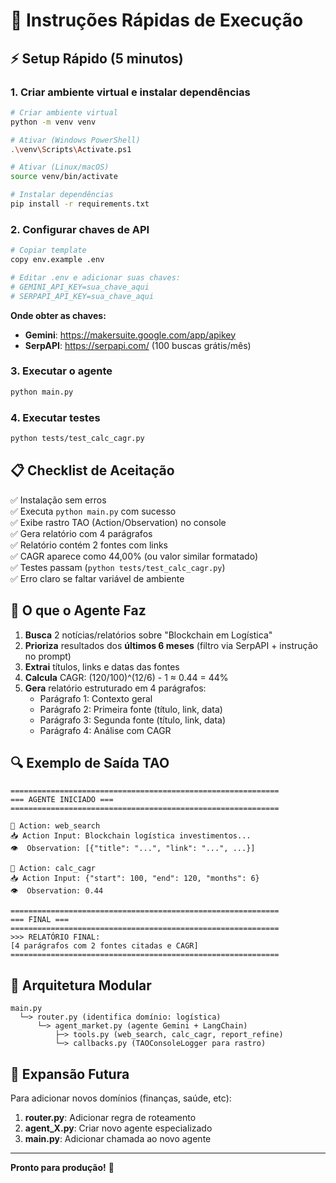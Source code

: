 # 🚀 Instruções Rápidas de Execução

## ⚡ Setup Rápido (5 minutos)

### 1. Criar ambiente virtual e instalar dependências

```bash
# Criar ambiente virtual
python -m venv venv

# Ativar (Windows PowerShell)
.\venv\Scripts\Activate.ps1

# Ativar (Linux/macOS)
source venv/bin/activate

# Instalar dependências
pip install -r requirements.txt
```

### 2. Configurar chaves de API

```bash
# Copiar template
copy env.example .env

# Editar .env e adicionar suas chaves:
# GEMINI_API_KEY=sua_chave_aqui
# SERPAPI_API_KEY=sua_chave_aqui
```

**Onde obter as chaves:**
- **Gemini**: https://makersuite.google.com/app/apikey
- **SerpAPI**: https://serpapi.com/ (100 buscas grátis/mês)

### 3. Executar o agente

```bash
python main.py
```

### 4. Executar testes

```bash
python tests/test_calc_cagr.py
```

## 📋 Checklist de Aceitação

✅ Instalação sem erros  
✅ Executa `python main.py` com sucesso  
✅ Exibe rastro TAO (Action/Observation) no console  
✅ Gera relatório com 4 parágrafos  
✅ Relatório contém 2 fontes com links  
✅ CAGR aparece como 44,00% (ou valor similar formatado)  
✅ Testes passam (`python tests/test_calc_cagr.py`)  
✅ Erro claro se faltar variável de ambiente  

## 🎯 O que o Agente Faz

1. **Busca** 2 notícias/relatórios sobre "Blockchain em Logística"
2. **Prioriza** resultados dos **últimos 6 meses** (filtro via SerpAPI + instrução no prompt)
3. **Extrai** títulos, links e datas das fontes
4. **Calcula** CAGR: (120/100)^(12/6) - 1 ≈ 0.44 = 44%
5. **Gera** relatório estruturado em 4 parágrafos:
   - Parágrafo 1: Contexto geral
   - Parágrafo 2: Primeira fonte (título, link, data)
   - Parágrafo 3: Segunda fonte (título, link, data)
   - Parágrafo 4: Análise com CAGR

## 🔍 Exemplo de Saída TAO

```
============================================================
=== AGENTE INICIADO ===
============================================================

🔧 Action: web_search
📥 Action Input: Blockchain logística investimentos...
👁️  Observation: [{"title": "...", "link": "...", ...}]

🔧 Action: calc_cagr
📥 Action Input: {"start": 100, "end": 120, "months": 6}
👁️  Observation: 0.44

============================================================
=== FINAL ===
============================================================
>>> RELATÓRIO FINAL:
[4 parágrafos com 2 fontes citadas e CAGR]
============================================================
```

## 🔧 Arquitetura Modular

```
main.py
  └─> router.py (identifica domínio: logística)
      └─> agent_market.py (agente Gemini + LangChain)
          ├─> tools.py (web_search, calc_cagr, report_refine)
          └─> callbacks.py (TAOConsoleLogger para rastro)
```

## 🚀 Expansão Futura

Para adicionar novos domínios (finanças, saúde, etc):

1. **router.py**: Adicionar regra de roteamento
2. **agent_X.py**: Criar novo agente especializado
3. **main.py**: Adicionar chamada ao novo agente

---

**Pronto para produção!** 🎉

